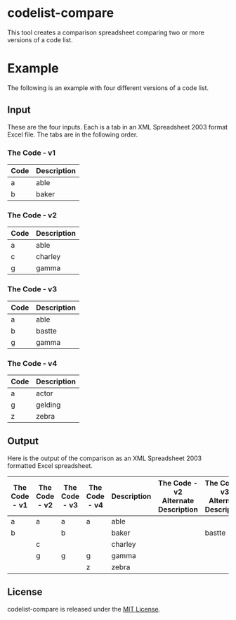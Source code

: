 # codelist-compare
This tool creates a comparison spreadsheet comparing two or more versions of a code list.

# Example

The following is an example with four different versions of a code list.

## Input

These are the four inputs.  Each is a tab 
in an XML Spreadsheet 2003 format Excel 
file.  The tabs are in the following order.

### The Code - v1
| Code | Description |
|--|--|
| a | able |
| b | baker |

### The Code - v2
| Code | Description |
|--|--|
| a | able |
| c | charley |
| g | gamma |

### The Code - v3
| Code | Description |
|--|--|
| a | able |
| b | bastte |
| g | gamma |

### The Code - v4
| Code | Description |
|--|--|
| a | actor |
| g | gelding |
| z | zebra |

## Output

Here is the output of the comparison 
as an XML Spreadsheet 2003 formatted 
Excel spreadsheet.

| The Code - v1 | The Code - v2 | The Code - v3 | The Code - v4 | Description | The Code - v2 Alternate Description | The Code - v3 Alternate Description | The Code - v4 Alternate Description |
|--|--|--|--|--|--|--|--|
| a | a | a | a | able |  |  | actor |
| b |  | b |  | baker |  | bastte |  |
|  | c |  |  | charley |  |  |  |
|  | g | g | g | gamma |  |  | gelding |
|  |  |  | z | zebra |  |  |  |

## License

codelist-compare is released under the [MIT License](LICENSE). 
